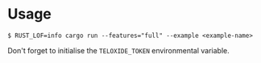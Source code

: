 # Usage

```
$ RUST_LOF=info cargo run --features="full" --example <example-name>
```

Don't forget to initialise the `TELOXIDE_TOKEN` environmental variable.
